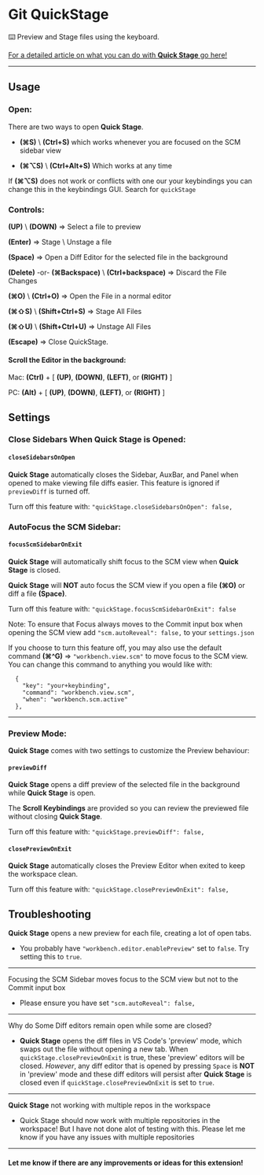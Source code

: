 # Git QuickStage

⌨️ Preview and Stage files using the keyboard.

[For a detailed article on what you can do with **Quick Stage** go here!](https://medium.com/vs-code-keybindings/staging-files-in-vs-code-with-the-keyboard-2a80d3dc035c)

---

## Usage
 
### Open: 
There are two ways to open **Quick Stage**.

- **(⌘S)** \ **(Ctrl+S)** which works whenever you are focused on the SCM sidebar view

- **(⌘⌥S)** \ **(Ctrl+Alt+S)** Which works at any time

If **(⌘⌥S)** does not work or conflicts with one our your keybindings you can change this in the keybindings GUI. Search for `quickStage`


### Controls:

**(UP)** \ **(DOWN)** => Select a file to preview

**(Enter)** => Stage \ Unstage a file

**(Space)** => Open a Diff Editor for the selected file in the background

**(Delete)** -or- **(⌘Backspace)** \ **(Ctrl+backspace)** => Discard the File Changes

**(⌘O)** \ **(Ctrl+O)** => Open the File in a normal editor

**(⌘⇧S)** \ **(Shift+Ctrl+S)** => Stage All Files

**(⌘⇧U)** \ **(Shift+Ctrl+U)** => Unstage All Files

**(Escape)** => Close QuickStage.

#### Scroll the Editor in the background:

Mac: **(Ctrl)** + [ **(UP)**, **(DOWN)**, **(LEFT)**, or **(RIGHT)** ]

PC: **(Alt)** + [ **(UP)**, **(DOWN)**, **(LEFT)**, or **(RIGHT)** ]


## Settings

### Close Sidebars When Quick Stage is Opened:

#### `closeSidebarsOnOpen`
**Quick Stage** automatically closes the Sidebar, AuxBar, and Panel when opened to make viewing file diffs easier.
This feature is ignored if `previewDiff` is turned off. 

Turn off this feature with: `"quickStage.closeSidebarsOnOpen": false,`

### AutoFocus the SCM Sidebar:
 
#### `focusScmSidebarOnExit`
**Quick Stage** will automatically shift focus to the SCM view when **Quick Stage** is closed.

**Quick Stage** will **NOT** auto focus the SCM view if you open a file **(⌘O)** or diff a file **(Space)**.

Turn off this feature with: `"quickStage.focusScmSidebarOnExit": false`

Note: To ensure that Focus always moves to the Commit input box when opening the SCM view add `"scm.autoReveal": false,` to your `settings.json`

If you choose to turn this feature off, you may also use the default command **(⌘^G)** => `"workbench.view.scm"`  to move focus to the SCM view. You can change this command to anything you would like with:
```
  {
    "key": "your+keybinding",
    "command": "workbench.view.scm",
    "when": "workbench.scm.active"
  },
```

----
### Preview Mode:
**Quick Stage** comes with two settings to customize the Preview behaviour:

#### `previewDiff`
**Quick Stage** opens a diff preview of the selected file in the background while **Quick Stage** is open.

The **Scroll Keybindings** are provided so you can review the previewed file without closing **Quick Stage**.

Turn off this feature with: `"quickStage.previewDiff": false,`

#### `closePreviewOnExit`
**Quick Stage** automatically closes the Preview Editor when exited to keep the workspace clean.
 
Turn off this feature with: `"quickStage.closePreviewOnExit": false,`
 

## Troubleshooting

**Quick Stage** opens a new preview for each file, creating a lot of open tabs. 

- You probably have `"workbench.editor.enablePreview"` set to `false`. Try setting this to `true`.

---
Focusing the SCM Sidebar moves focus to the SCM view but not to the Commit input box

- Please ensure you have set `"scm.autoReveal": false,`

---
Why do Some Diff editors remain open while some are closed? 
- **Quick Stage** opens the diff files in VS Code's 'preview' mode, which swaps out the file without opening a new tab. When `quickStage.closePreviewOnExit` is true, these 'preview' editors will be closed. *However*, any diff editor that is opened by pressing `Space` is **NOT** in 'preview' mode and these diff editors will persist after **Quick Stage** is closed even if `quickStage.closePreviewOnExit` is set to `true`.


----
**Quick Stage** not working with multiple repos in the workspace

- Quick Stage should now work with multiple repositories in the workspace! But I have not done alot of testing with this. Please let me know if you have any issues with multiple repositories


----
#### Let me know if there are any improvements or ideas for this extension!
